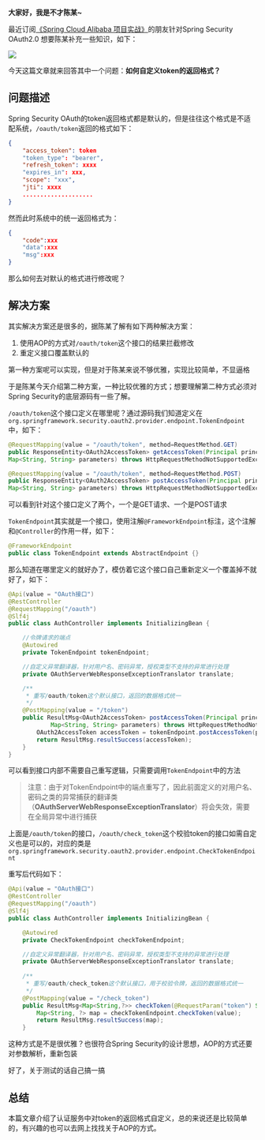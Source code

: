**大家好，我是不才陈某~**

最近订阅[《Spring Cloud Alibaba 项目实战》](https://mp.weixin.qq.com/s?__biz=MzU3MDAzNDg1MA==&mid=2247511213&idx=1&sn=9635f9d57390269edef798fa66a03e3b&chksm=fcf77360cb80fa76fe5c9abee83c54fb4e06038d555663c07f5c1be7838bc7abdee5417a8e18&token=1267466554&lang=zh_CN&scene=21#wechat_redirect)的朋友针对Spring Security OAuth2.0 想要陈某补充一些知识，如下：

![](https://www.java-family.cn/BlogImage/20220618164927.png)

今天这篇文章就来回答其中一个问题：**如何自定义token的返回格式？**



## 问题描述

Spring Security OAuth的token返回格式都是默认的，但是往往这个格式是不适配系统，`/oauth/token`返回的格式如下：

```json
{
    "access_token": token
    "token_type": "bearer",
    "refresh_token": xxxx
    "expires_in": xxx,
    "scope": "xxx",
    "jti": xxxx
    ....................
}
```

然而此时系统中的统一返回格式为：

```json
{
    "code":xxx
    "data":xxx
    "msg":xxx
}
```

那么如何去对默认的格式进行修改呢？

## 解决方案

其实解决方案还是很多的，据陈某了解有如下两种解决方案：

1. 使用AOP的方式对`/oauth/token`这个接口的结果拦截修改
2. 重定义接口覆盖默认的

第一种方案呢可以实现，但是对于陈某来说不够优雅，实现比较简单，不显逼格

于是陈某今天介绍第二种方案，一种比较优雅的方式；想要理解第二种方式必须对Spring Security的底层源码有一些了解。

`/oauth/token`这个接口定义在哪里呢？通过源码我们知道定义在`org.springframework.security.oauth2.provider.endpoint.TokenEndpoint`中，如下：

```java
@RequestMapping(value = "/oauth/token", method=RequestMethod.GET)
public ResponseEntity<OAuth2AccessToken> getAccessToken(Principal principal, @RequestParam
Map<String, String> parameters) throws HttpRequestMethodNotSupportedException {}

@RequestMapping(value = "/oauth/token", method=RequestMethod.POST)
public ResponseEntity<OAuth2AccessToken> postAccessToken(Principal principal, @RequestParam
Map<String, String> parameters) throws HttpRequestMethodNotSupportedException {}
```

可以看到针对这个接口定义了两个，一个是GET请求、一个是POST请求

`TokenEndpoint`其实就是一个接口，使用注解`@FrameworkEndpoint`标注，这个注解和`@Controller`的作用一样，如下：

```java
@FrameworkEndpoint
public class TokenEndpoint extends AbstractEndpoint {}
```

那么知道在哪里定义的就好办了，模仿着它这个接口自己重新定义一个覆盖掉不就好了，如下：

```java
@Api(value = "OAuth接口")
@RestController
@RequestMapping("/oauth")
@Slf4j
public class AuthController implements InitializingBean {

    //令牌请求的端点
    @Autowired
    private TokenEndpoint tokenEndpoint;

    //自定义异常翻译器，针对用户名、密码异常，授权类型不支持的异常进行处理
    private OAuthServerWebResponseExceptionTranslator translate;

    /**
     * 重写/oauth/token这个默认接口，返回的数据格式统一
     */
    @PostMapping(value = "/token")
    public ResultMsg<OAuth2AccessToken> postAccessToken(Principal principal, @RequestParam
            Map<String, String> parameters) throws HttpRequestMethodNotSupportedException {
        OAuth2AccessToken accessToken = tokenEndpoint.postAccessToken(principal, parameters).getBody();
        return ResultMsg.resultSuccess(accessToken);
    }
}
```

可以看到接口内部不需要自己重写逻辑，只需要调用`TokenEndpoint`中的方法

> 注意：由于对TokenEndpoint中的端点重写了，因此前面定义的对用户名、密码之类的异常捕获的翻译类（**OAuthServerWebResponseExceptionTranslator**）将会失效，需要在全局异常中进行捕获

上面是`/oauth/token`的接口，`/oauth/check_token`这个校验token的接口如需自定义也是可以的，对应的类是`org.springframework.security.oauth2.provider.endpoint.CheckTokenEndpoint`

重写后代码如下：

```java
@Api(value = "OAuth接口")
@RestController
@RequestMapping("/oauth")
@Slf4j
public class AuthController implements InitializingBean {

    @Autowired
    private CheckTokenEndpoint checkTokenEndpoint;

    //自定义异常翻译器，针对用户名、密码异常，授权类型不支持的异常进行处理
    private OAuthServerWebResponseExceptionTranslator translate;
    
    /**
     * 重写/oauth/check_token这个默认接口，用于校验令牌，返回的数据格式统一
     */
    @PostMapping(value = "/check_token")
    public ResultMsg<Map<String,?>> checkToken(@RequestParam("token") String value)  {
        Map<String, ?> map = checkTokenEndpoint.checkToken(value);
        return ResultMsg.resultSuccess(map);
    }
```



这种方式是不是很优雅？也很符合Spring Security的设计思想，AOP的方式还要对参数解析，重新包装

好了，关于测试的话自己搞一搞

## 总结

本篇文章介绍了认证服务中对token的返回格式自定义，总的来说还是比较简单的，有兴趣的也可以去网上找找关于AOP的方式。

